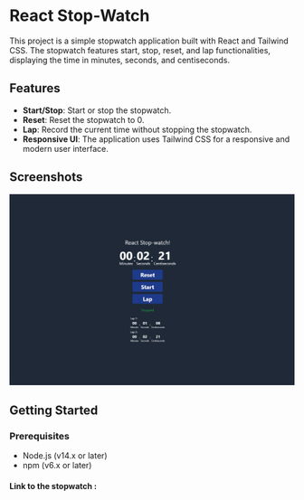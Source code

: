 # React Stop-Watch

This project is a simple stopwatch application built with React and Tailwind CSS. The stopwatch features start, stop, reset, and lap functionalities, displaying the time in minutes, seconds, and centiseconds.

## Features

- **Start/Stop**: Start or stop the stopwatch.
- **Reset**: Reset the stopwatch to 0.
- **Lap**: Record the current time without stopping the stopwatch.
- **Responsive UI**: The application uses Tailwind CSS for a responsive and modern user interface.

## Screenshots

![Screenshot of Stopwatch](https://github.com/Nathbecode/Stopwatch/blob/main/public/Capture.PNG)

## Getting Started

### Prerequisites

- Node.js (v14.x or later)
- npm (v6.x or later)

#### Link to the stopwatch : 

